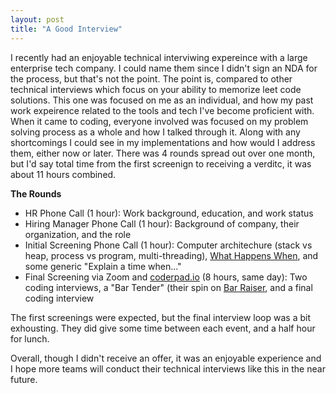```yaml
---
layout: post
title: "A Good Interview"
---
```


I recently had an enjoyable technical interviwing expereince with a large enterprise tech company.
I could name them since I didn't sign an NDA for the process, but that's not the point.
The point is, compared to other technical interviews which focus on your ability to memorize leet code solutions.
This one was focused on me as an individual, and how my past work expeirence related to the tools and tech I've become proficient with.
When it came to coding, everyone involved was focused on my problem solving process as a whole and how I talked through it.
Along with any shortcomings I could see in my implementations and how would I address them, either now or later.
There was 4 rounds spread out over one month, but I'd say total time from the first screenign to receiving a verditc, it was about 11 hours combined.

**The Rounds**
* HR Phone Call (1 hour): Work background, education, and work status
* Hiring Manager Phone Call (1 hour): Background of company, their organization, and the role
* Initial Screening Phone Call (1 hour): Computer architechure (stack vs heap, process vs program, multi-threading), [What Happens When](https://github.com/alex/what-happens-when), and some generic "Explain a time when..."
* Final Screening via Zoom and [coderpad.io](https://coderpad.io/) (8 hours, same day): Two coding interviews, a "Bar Tender" (their spin on [Bar Raiser](https://blog.aboutamazon.eu/working-at-amazon/what-is-a-bar-raiser-at-amazon), and a final coding interview

The first screenings were expected, but the final interview loop was a bit exhousting. They did give some time between each event, and a half hour for lunch.

Overall, though I didn't receive an offer, it was an enjoyable experience and I hope more teams will conduct their technical interviews like this in the near future.
